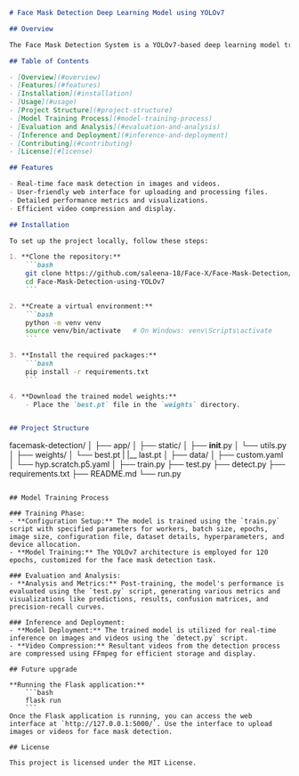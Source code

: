 ```markdown
# Face Mask Detection Deep Learning Model using YOLOv7

## Overview

The Face Mask Detection System is a YOLOv7-based deep learning model trained to accurately recognize whether individuals in images and videos are wearing face masks or not. I wish to upgrade this system to being deployed as a web application using Flask, enabling real-time mask detection through a user-friendly interface.

## Table of Contents

- [Overview](#overview)
- [Features](#features)
- [Installation](#installation)
- [Usage](#usage)
- [Project Structure](#project-structure)
- [Model Training Process](#model-training-process)
- [Evaluation and Analysis](#evaluation-and-analysis)
- [Inference and Deployment](#inference-and-deployment)
- [Contributing](#contributing)
- [License](#license)

## Features

- Real-time face mask detection in images and videos.
- User-friendly web interface for uploading and processing files.
- Detailed performance metrics and visualizations.
- Efficient video compression and display.

## Installation

To set up the project locally, follow these steps:

1. **Clone the repository:**
    ```bash
    git clone https://github.com/saleena-18/Face-X/Face-Mask-Detection/Face-Mask-Detection-using-YOLOv7.git
    cd Face-Mask-Detection-using-YOLOv7
    ```

2. **Create a virtual environment:**
    ```bash
    python -m venv venv
    source venv/bin/activate   # On Windows: venv\Scripts\activate
    ```

3. **Install the required packages:**
    ```bash
    pip install -r requirements.txt
    ```

4. **Download the trained model weights:**
    - Place the `best.pt` file in the `weights` directory.


## Project Structure

```
facemask-detection/
│
├── app/
│   ├── static/
│   ├── __init__.py
│   └── utils.py
│
├── weights/
│   └── best.pt
|   |__ last.pt
│
├── data/
│   ├── custom.yaml
│   └── hyp.scratch.p5.yaml
│
├── train.py
├── test.py
├── detect.py
├── requirements.txt
├── README.md
└── run.py
```

## Model Training Process

### Training Phase:
- **Configuration Setup:** The model is trained using the `train.py` script with specified parameters for workers, batch size, epochs, image size, configuration file, dataset details, hyperparameters, and device allocation.
- **Model Training:** The YOLOv7 architecture is employed for 120 epochs, customized for the face mask detection task.

### Evaluation and Analysis:
- **Analysis and Metrics:** Post-training, the model's performance is evaluated using the `test.py` script, generating various metrics and visualizations like predictions, results, confusion matrices, and precision-recall curves.

### Inference and Deployment:
- **Model Deployment:** The trained model is utilized for real-time inference on images and videos using the `detect.py` script.
- **Video Compression:** Resultant videos from the detection process are compressed using FFmpeg for efficient storage and display.

## Future upgrade

**Running the Flask application:**
    ```bash
    flask run
    ```
Once the Flask application is running, you can access the web interface at `http://127.0.0.1:5000/`. Use the interface to upload images or videos for face mask detection.

## License

This project is licensed under the MIT License.
```